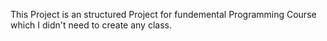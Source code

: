  This Project is an structured Project for fundemental Programming Course which I didn't need to create any class. 